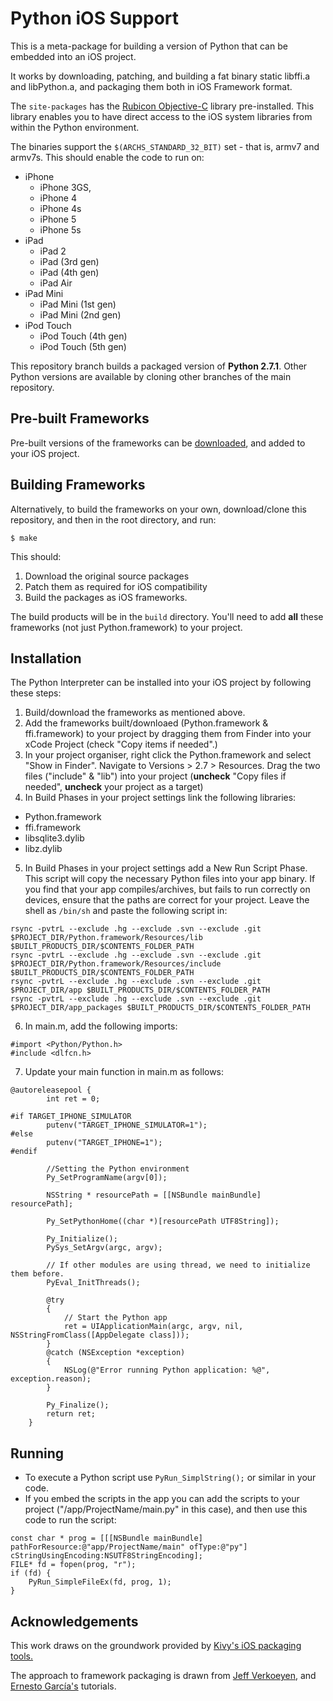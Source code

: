 # Python iOS Support

This is a meta-package for building a version of Python that can be embedded
into an iOS project.

It works by downloading, patching, and building a fat binary static libffi.a
and libPython.a, and packaging them both in iOS Framework format.

The `site-packages` has the [Rubicon Objective-C](http://github.com/pybee/rubicon-objc) library pre-installed.
This library enables you to have direct access to the iOS system libraries
from within the Python environment.

The binaries support the `$(ARCHS_STANDARD_32_BIT)` set - that is, armv7 and
armv7s. This should enable the code to run on:

* iPhone
    - iPhone 3GS,
    - iPhone 4
    - iPhone 4s
    - iPhone 5
    - iPhone 5s
* iPad
    - iPad 2
    - iPad (3rd gen)
    - iPad (4th gen)
    - iPad Air
* iPad Mini
    - iPad Mini (1st gen)
    - iPad Mini (2nd gen)
* iPod Touch
    - iPod Touch (4th gen)
    - iPod Touch (5th gen)

This repository branch builds a packaged version of **Python 2.7.1**.
Other Python versions are available by cloning other branches of the main
repository.

## Pre-built Frameworks

Pre-built versions of the frameworks can be [downloaded](https://github.com/pybee/Python-iOS-support/releases/download/2.7.1-b3/Python-2.7.1-iOS-support.b3.tar.gz), and added to your iOS project.

## Building Frameworks

Alternatively, to build the frameworks on your own, download/clone this repository, and then in the root directory, and run:
```
$ make
```
This should:

1. Download the original source packages
2. Patch them as required for iOS compatibility
3. Build the packages as iOS frameworks.

The build products will be in the `build` directory. You'll need to add **all** these frameworks (not just Python.framework) to your project.

## Installation

The Python Interpreter can be installed into your iOS project by following these steps:

1. Build/download the frameworks as mentioned above.
2. Add the frameworks built/downloaed (Python.framework & ffi.framework) to your project by dragging them from Finder into your xCode Project (check "Copy items if needed".)
3. In your project organiser, right click the Python.framework and select "Show in Finder". Navigate to Versions > 2.7 > Resources. Drag the two files ("include" & "lib") into your project (**uncheck** "Copy files if needed", **uncheck** your project as a target)
4. In Build Phases in your project settings link the following libraries:
- Python.framework
- ffi.framework
- libsqlite3.dylib
- libz.dylib
5. In Build Phases in your project settings add a New Run Script Phase. This script will copy the necessary Python files into your app binary. If you find that your app compiles/archives, but fails to run correctly on devices, ensure that the paths are correct for your project. Leave the shell as `/bin/sh` and paste the following script in:
```
rsync -pvtrL --exclude .hg --exclude .svn --exclude .git $PROJECT_DIR/Python.framework/Resources/lib $BUILT_PRODUCTS_DIR/$CONTENTS_FOLDER_PATH
rsync -pvtrL --exclude .hg --exclude .svn --exclude .git $PROJECT_DIR/Python.framework/Resources/include $BUILT_PRODUCTS_DIR/$CONTENTS_FOLDER_PATH
rsync -pvtrL --exclude .hg --exclude .svn --exclude .git $PROJECT_DIR/app $BUILT_PRODUCTS_DIR/$CONTENTS_FOLDER_PATH
rsync -pvtrL --exclude .hg --exclude .svn --exclude .git $PROJECT_DIR/app_packages $BUILT_PRODUCTS_DIR/$CONTENTS_FOLDER_PATH
```
6. In main.m, add the following imports:
```
#import <Python/Python.h>
#include <dlfcn.h>
```
7. Update your main function in main.m as follows:
```
@autoreleasepool {
        int ret = 0;

#if TARGET_IPHONE_SIMULATOR
        putenv("TARGET_IPHONE_SIMULATOR=1");
#else
        putenv("TARGET_IPHONE=1");
#endif

        //Setting the Python environment
        Py_SetProgramName(argv[0]);

        NSString * resourcePath = [[NSBundle mainBundle] resourcePath];

        Py_SetPythonHome((char *)[resourcePath UTF8String]);

        Py_Initialize();
        PySys_SetArgv(argc, argv);

        // If other modules are using thread, we need to initialize them before.
        PyEval_InitThreads();

        @try
        {
            // Start the Python app
            ret = UIApplicationMain(argc, argv, nil, NSStringFromClass([AppDelegate class]));
        }
        @catch (NSException *exception)
        {
            NSLog(@"Error running Python application: %@", exception.reason);
        }

        Py_Finalize();
        return ret;
    }
```
## Running
- To execute a Python script use `PyRun_SimplString();` or similar in your code.
- If you embed the scripts in the app you can add the scripts to your project ("/app/ProjectName/main.py" in this case), and then use this code to run the script:

```
const char * prog = [[[NSBundle mainBundle] pathForResource:@"app/ProjectName/main" ofType:@"py"] cStringUsingEncoding:NSUTF8StringEncoding];
FILE* fd = fopen(prog, "r");
if (fd) {
    PyRun_SimpleFileEx(fd, prog, 1);
}
```
## Acknowledgements

This work draws on the groundwork provided by [Kivy's iOS packaging tools.](https://github.com/kivy/kivy-ios)

The approach to framework packaging is drawn from [Jeff Verkoeyen](https://github.com/jverkoey/iOS-Framework), and
[Ernesto García's](http://www.raywenderlich.com/41377/creating-a-static-library-in-ios-tutorial) tutorials.
